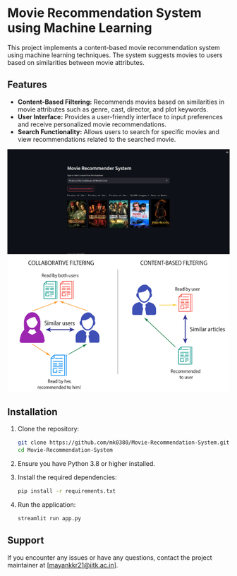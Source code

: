 # Movie Recommendation System using Machine Learning

This project implements a content-based movie recommendation system using machine learning techniques. The system suggests movies to users based on similarities between movie attributes.

## Features

- **Content-Based Filtering:** Recommends movies based on similarities in movie attributes such as genre, cast, director, and plot keywords.
- **User Interface:** Provides a user-friendly interface to input preferences and receive personalized movie recommendations.
- **Search Functionality:** Allows users to search for specific movies and view recommendations related to the searched movie.

![Screenshot](images/home.png)
![Screenshot](images/diff.png)

## Installation

1. Clone the repository:

   ```bash
   git clone https://github.com/mk0380/Movie-Recommendation-System.git
   cd Movie-Recommendation-System

2. Ensure you have Python 3.8 or higher installed.
3. Install the required dependencies:

   ```bash
   pip install -r requirements.txt

4. Run the application:

   ```bash
   streamlit run app.py

## Support
  If you encounter any issues or have any questions, contact the project maintainer at [mayankkr21@iitk.ac.in].

